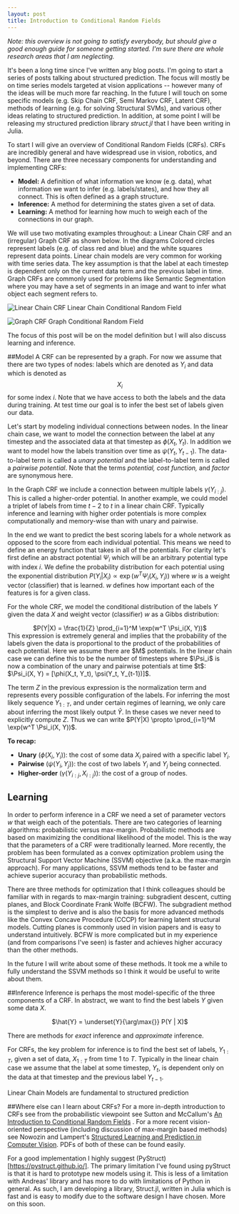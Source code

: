 ```yaml
---
layout: post
title: Introduction to Conditional Random Fields
---
```


*Note: this overview is not going to satisfy everybody, but should give a good enough guide for someone getting started. I'm sure there are whole research areas that I am neglecting.* 

It's been a long time since I've written any blog posts. I'm going to start a series of posts talking about structured prediction. The focus will mostly be on time series models targeted at vision applications -- however many of the ideas will be much more far reaching. In the future I will touch on some specific models (e.g. Skip Chain CRF, Semi Markov CRF, Latent CRF), methods of learning (e.g. for solving Structural SVMs), and various other ideas relating to structured prediction. In addition, at some point I will be releasing my structured prediction library *struct.jl* that I have been writing in Julia. 

To start I will give an overview of Conditional Random Fields (CRFs). CRFs are incredibly general and have widespread use in vision, robotics, and beyond. There are three necessary components for understanding and implementing CRFs: 

 - **Model:**  A definition of what information we know (e.g. data), what information we want to infer (e.g. labels/states), and how they all connect. This is often defined as a graph structure.
 - **Inference:** A method for determining the states given a set of data.
 - **Learning:** A method for learning how much to weigh each of the connections in our graph.

<!-- To start I will give an overview of Conditional Random Fields (CRFs). CRFs are incredibly general and have widespread use in vision, robotics, and beyond. There are three necessary components: first, we must define a **model**. This is a definition of what information we know (e.g. data), what information we want to infer (e.g. labels/states), and how it all connects. This is often defined as a graph structure where nodes represent data/states and edges represent the connections between the data. Second, we need a way of performing **inference**; how can we determine which states most likely compute the best labeling given a set of data. Third, we must **learn** how much to weigh each of the connections in our graph. -->

We will use two motivating examples throughout: a Linear Chain CRF and an (irregular) Graph CRF as shown below. In the diagrams Colored circles represent labels (e.g. of class red and blue) and the white squares represent data points. Linear chain models are very common for working with time series data. The key assumption is that the label at each timestep is dependent only on the current data term and the previous label in time. Graph CRFs are commonly used for problems like Semantic Segmentation where you may have a set of segments in an image and want to infer what object each segment refers to.

<!--<center>-->
![Linear Chain CRF](https://lh6.googleusercontent.com/-K2KUQYbOAi0/VOJmNDkrwqI/AAAAAAAAFJQ/4gPkC0Ag6co/s400/Screenshot+2015-02-16+16.49.37.png "Linear Chain CRF") 
Linear Chain Conditional Random Field
<!--</center>-->
<!--<center>-->
![Graph CRF](https://lh6.googleusercontent.com/-ylh-Ok2PQ_A/VOJmEdpihWI/AAAAAAAAFJE/XEroJ5harss/s400/Screenshot+2015-02-16+16.47.33.png "Graph CRF")
 Graph Conditional Random Field
<!--</center>-->

The focus of this post will be on the model definition but I will also discuss learning and inference. 

##Model
A CRF can be represented by a graph. For now we assume that there are two types of nodes: labels which are denoted as $Y_i$ and data which is denoted as $$X_i$$ for some index $i$. Note that we have access to both the labels and the data during training. At test time our goal is to infer the best set of labels given our data. 

Let's start by modeling individual connections between nodes. In the linear chain case, we want to model the connection between the label at any timestep and the associated data at that timestep as $\phi(X_t, Y_t)$. In addition we want to model how the labels transition over time as $\psi(Y_t, Y_{t-1})$. The data-to-label term is called a *unary potential* and the label-to-label term is called a *pairwise potential*. Note that the terms *potential,* *cost function,* and *factor* are synonymous here.

In the Graph CRF we include a connection between multiple labels $\gamma(Y_{i:j})$. This is called a higher-order potential. In another example, we could model a triplet of labels from time $t-2$ to $t$ in a linear chain CRF. Typically inference and learning with higher order potentials is more complex computationally and memory-wise than with unary and pairwise.  

In the end we want to predict the best scoring labels for a whole network as opposed to the score from each individual potential. This means we need to define an energy function that takes in all of the potentials. For clarity let's first define an abstract potential $\Psi_i$ which will be an arbitrary potential type with index $i$. We define the probability distribution for each potential using the exponential distribution $P(Y_i|X_i) \propto \exp(w^T\Psi_i(X_i, Y_i))$ where $w$ is a weight vector (classifier) that is learned. $w$ defines how important each of the features is for a given class.

For the whole CRF, we model the conditional distribution of the labels $Y$ given the data $X$ and weight vector (classifier) $w$ as a Gibbs distribution:
<center>$P(Y|X) = \frac{1}{Z} \prod_{i=1}^M \exp(w^T \Psi_i(X, Y))$</center>
This expression is extremely general and implies that the probability of the labels given the data is proportional to the product of the probabilities of each potential. Here we assume there are $M$ potentials. In the linear chain case we can define this to be the number of timesteps where $\Psi_i$ is now a combination of the unary and pairwise potentials at time $t$:  $\Psi_i(X, Y) = [\phi(X_t, Y_t), \psi(Y_t, Y_{t-1})]$.

The term $Z$ in the previous expression is the normalization term and represents every possible configuration of the labels. For inferring the most likely sequence $Y_{1:T}$, and under certain regimes of learning, we only care about inferring the most likely output $\hat{Y}$. In these cases we never need to explicitly compute $Z$. Thus we can write $P(Y|X) \propto \prod_{i=1}^M \exp(w^T \Psi_i(X, Y))$.

**To recap:**
 - **Unary** ($\phi(X_i, Y_i)$): the cost of some data $X_i$ paired with a specific label $Y_i$.
 - **Pairwise** ($\psi(Y_i, Y_j)$): the cost of two labels $Y_i$ and $Y_j$ being connected.
 - **Higher-order** ($\gamma(Y_{i:j}, X_{i:j})$): the cost of a group of nodes.

 


## Learning
In order to perform inference in a CRF we need a set of parameter vectors $w$ that weigh each of the potentials. There are two categories of learning algorithms: probabilistic versus max-margin. Probabilistic methods are based on maximizing the conditional likelihood of the model. This is the way that the parameters of a CRF were traditionally learned. More recently, the problem has been formulated as a convex optimization problem using the Structural Support Vector Machine (SSVM) objective (a.k.a. the max-margin approach). For many applications, SSVM methods tend to be faster and achieve superior accuracy than probabilistic methods. 

<!--
Probabilistic 
A common method is to Maximum Likelihood
$w = \underset{w}{\arg\max{}} \prod_{i=1}^N P(Y^{(i)}|X^{(i)}; w)$
$w^t = w^{t-1} + \alpha p $

Structural Support Vector Machine
The objective function is posed as follows:
--> 

There are three methods for optimization that I think colleagues should be familiar with in regards to max-margin training: subgradient descent, cutting planes, and Block Coordinate Frank Wolfe (BCFW). The subgradient method is the simplest to derive and is also the basis for more advanced methods like the Convex Concave Procedure (CCCP) for learning latent structural models. Cutting planes is commonly used in vision papers and is easy to understand intuitively. BCFW is more complicated but in my experience (and from comparisons I've seen) is faster and achieves higher accuracy than the other methods. 

In the future I will write about some of these methods. It took me a while to fully understand the SSVM methods so I think it would be useful to write about them.

##Inference
Inference is perhaps the most model-specific of the three components of a CRF. In abstract, we want to find the best labels $Y$ given some data $X$.
<center>
$\hat{Y} = \underset{Y}{\arg\max{}} P(Y | X)$
</center>


There are methods for *exact* inference and *approximate* inference. 



For CRFs, the key problem for inference is to find the best set of labels, $Y_{1:T}$, given a set of data, $X_{1:T}$ from time 1 to $T$. Typically in the linear chain case we assume that the label at some timestep, $Y_t$, is dependent only on the data at that timestep and the previous label $Y_{t-1}$. 

Linear Chain Models are fundamental to structured prediction


##Where else can I learn about CRFs?
For a more in-depth introduction to CRFs see from the probabilistic viewpoint see Sutton and McCallum's [An Introduction to Conditional Random Fields](http://www.nowpublishers.com/articles/foundations-and-trends-in-machine-learning/MAL-013) . For a more recent vision-oriented perspective (including discussion of max-margin based methods) see Nowozin and Lampert's [Structured Learning and Prediction in Computer Vision](http://www.nowpublishers.com/article/Details/CGV-033). PDFs of both of these can be found easily.

For a good implementation I highly suggest (PyStruct)[https://pystruct.github.io/]. The primary limitation I've found using pyStruct is that it is hard to prototype new models using it. This is less of a limitation with Andreas' library and has more to do with limitations of Python in general. As such, I am developing a library, Struct.jl, written in Julia which is fast and is easy to modify due to the software design I have chosen. More on this soon.
